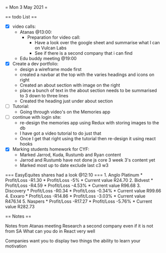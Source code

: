= Mon 3 May 2021 =

== todo List ==
- [X] video calls:
	- Atanas @13:00:
		- Preparation for video call:
			- Have a look over the google sheet and summarise what I can on Vulcan Labs
			- See if there is a second company that i can find
	- Edu buddy meeting @19:00
- [X] Create a dev portfolio:
	- design a wireframe mode first
	- created a navbar at the top with the varies headings and icons on right
	- Created an about section with image on the right
	- place a bunch of text in the about section needs to be summarised to 3 down to three lines
	- Created the heading just under about section
- [ ] Tutorial:
	- Going through video's on the Memories app
- [ ] continue with login site:
	- re-design the memories app using Redux with storing images to the db
	- I have got a video tutorial to do just that
	- Once I get that right using the tutorial then re-design it using react hooks
- [X] Marking students homework for CYF:
	- Marked Jarrod, Kuda, Rustumb and Ryan content
	- Jarrod and Rustumb have not done js core 3 week 3's content yet
	- Marked most up to date exclude last c3 w3

=== EasyEquites shares had a look @12:10 ===
	1. Anglo Platinum
		* Profit/Loss -R1.30
		* Profit/Loss -5%
		* Current value R24.70
	2. Bidvest
		* Profit/Loss -R4.59
		* Profit/Loss -4.53%
		* Current value R96.68
	3. Discovery
		* Profit/Loss -R0.34
		* Profit/Loss -0.34%
		* Current value R99.66
	4. Exxaro
		* Profit/Loss -R14.86
		* Profit/Loss -3.03%
		* Current value R476.14
	5. Naspers
		* Profit/Loss -R17.27
		* Profit/Loss -5.76%
		* Current value R282.73

== Notes ==

Notes from Atanas meeting
Research a second company even if it is not from SA
What can you do in React very well

Companies want you to display two things
the ability to learn
your motivation
